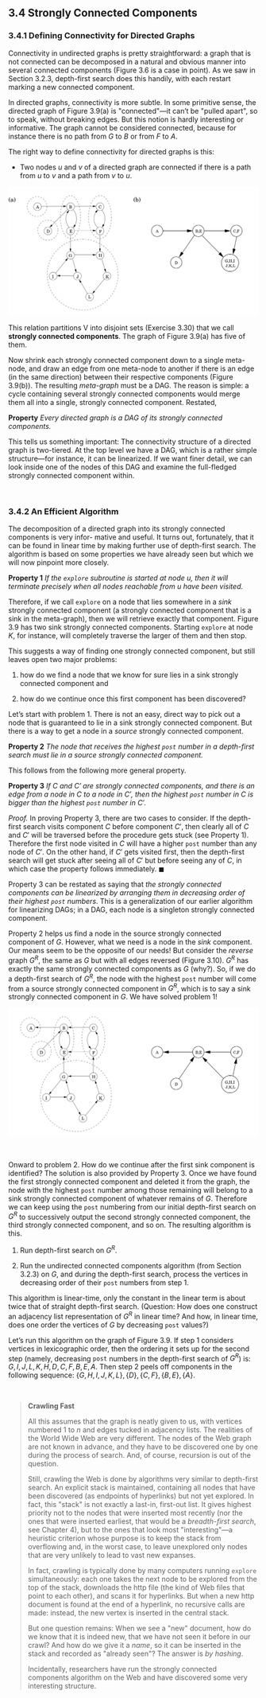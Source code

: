 ## 3.4 Strongly Connected Components

### 3.4.1 Defining Connectivity for Directed Graphs

Connectivity in undirected graphs is pretty straightforward: a graph that is not connected can be decomposed in a natural and obvious manner into several connected components (Figure 3.6 is a case in point). As we saw in Section 3.2.3, depth-first search does this handily, with each restart marking a new connected component.

In directed graphs, connectivity is more subtle. In some primitive sense, the directed graph of Figure 3.9(a) is "connected"—it can’t be "pulled apart", so to speak, without breaking edges. But this notion is hardly interesting or informative. The graph cannot be considered connected, because for instance there is no path from $G$ to $B$ or from $F$ to $A$.

The right way to define connectivity for directed graphs is this:

* Two nodes $u$ and $v$ of a directed graph are connected if there is a path from $u$ to $v$ and a path from $v$ to $u$.

![**Figure 3.9** (a) A directed graph and its strongly connected components. (b) The meta-graph.](fig-3.9-strongly-connected-components-example.png)

This relation partitions V into disjoint sets (Exercise 3.30) that we call **strongly connected components**. The graph of Figure 3.9(a) has five of them.

Now shrink each strongly connected component down to a single meta-node, and draw an edge from one meta-node to another if there is an edge (in the same direction) between their respective components (Figure 3.9(b)). The resulting *meta-graph* must be a $\text{DAG}$. The reason is simple: a cycle containing several strongly connected components would merge them all into a single, strongly connected component. Restated,

**Property** *Every directed graph is a $\text{DAG}$ of its strongly connected components.*

This tells us something important: The connectivity structure of a directed graph is two-tiered. At the top level we have a $\text{DAG}$, which is a rather simple structure—for instance, it can be linearized. If we want finer detail, we can look inside one of the nodes of this $\text{DAG}$ and examine the full-fledged strongly connected component within.

&nbsp;


### 3.4.2 An Efficient Algorithm

The decomposition of a directed graph into its strongly connected components is very infor- mative and useful. It turns out, fortunately, that it can be found in linear time by making further use of depth-first search. The algorithm is based on some properties we have already seen but which we will now pinpoint more closely.

**Property 1** *If the $\texttt{explore}$ subroutine is started at node $u$, then it will terminate precisely when all nodes reachable from $u$ have been visited.*

Therefore, if we call $\texttt{explore}$ on a node that lies somewhere in a *sink* strongly connected component (a strongly connected component that is a sink in the meta-graph), then we will retrieve exactly that component. Figure 3.9 has two sink strongly connected components. Starting $\texttt{explore}$ at node $K$, for instance, will completely traverse the larger of them and then stop.

This suggests a way of finding one strongly connected component, but still leaves open two major problems:

1. how do we find a node that we know for sure lies in a sink strongly connected component and

2. how do we continue once this first component has been discovered?

Let’s start with problem 1. There is not an easy, direct way to pick out a node that is guaranteed to lie in a sink strongly connected component. But there is a way to get a node in a *source* strongly connected component.

**Property 2** *The node that receives the highest $\texttt{post}$ number in a depth-first search must lie in a source strongly connected component.*

This follows from the following more general property.

**Property 3** *If $C$ and $C'$ are strongly connected components, and there is an edge from a node in $C$ to a node in $C'$, then the highest $\texttt{post}$ number in $C$ is bigger than the highest $\texttt{post}$ number in $C'$.*

*Proof.* In proving Property 3, there are two cases to consider. If the depth-first search visits component $C$ before component $C'$, then clearly all of $C$ and $C'$ will be traversed before the procedure gets stuck (see Property 1). Therefore the first node visited in $C$ will have a higher $\texttt{post}$ number than any node of $C'$. On the other hand, if $C'$ gets visited first, then the depth-first search will get stuck after seeing all of $C'$ but before seeing any of $C$, in which case the property follows immediately. $\blacksquare$

Property 3 can be restated as saying that *the strongly connected components can be linearized by arranging them in decreasing order of their highest $\texttt{post}$ numbers*. This is a generalization of our earlier algorithm for linearizing $\text{DAG}$s; in a $\text{DAG}$, each node is a singleton strongly connected component.

Property 2 helps us find a node in the source strongly connected component of $G$. However, what we need is a node in the *sink* component. Our means seem to be the opposite of our needs! But consider the *reverse* graph $G^R$, the same as $G$ but with all edges reversed (Figure 3.10). $G^R$ has exactly the same strongly connected components as $G$ (why?). So, if we do a depth-first search of $G^R$, the node with the highest $\texttt{post}$ number will come from a source strongly connected component in $G^R$, which is to say a sink strongly connected component in $G$. We have solved problem 1!

![**Figure 3.10** The *reverse* of the graph from Figure 3.9.](fig-3.10-graph-reversal.png)

&nbsp;

Onward to problem 2. How do we continue after the first sink component is identified? The solution is also provided by Property 3. Once we have found the first strongly connected component and deleted it from the graph, the node with the highest $\texttt{post}$ number among those remaining will belong to a sink strongly connected component of whatever remains of $G$. Therefore we can keep using the $\texttt{post}$ numbering from our initial depth-first search on $G^R$ to successively output the second strongly connected component, the third strongly connected component, and so on. The resulting algorithm is this.

1. Run depth-first search on $G^R$.

2. Run the undirected connected components algorithm (from Section 3.2.3) on $G$, and during the depth-first search, process the vertices in decreasing order of their $\texttt{post}$ numbers from step 1.

This algorithm is linear-time, only the constant in the linear term is about twice that of straight depth-first search. (Question: How does one construct an adjacency list representation of $G^R$ in linear time? And how, in linear time, does one order the vertices of $G$ by decreasing $\texttt{post}$ values?)

Let’s run this algorithm on the graph of Figure 3.9. If step 1 considers vertices in lexicographic order, then the ordering it sets up for the second step (namely, decreasing $\texttt{post}$ numbers in the depth-first search of $G^R$) is: $G, I, J, L, K, H, D, C, F, B, E, A$. Then step 2 peels off components in the following sequence: $\{G, H, I, J, K, L\}, \{D\}, \{C, F\}, \{B, E\}, \{A\}$.

&nbsp;


> **Crawling Fast**
>
> All this assumes that the graph is neatly given to us, with vertices numbered $1$ to $n$ and edges tucked in adjacency lists. The realities of the World Wide Web are very different. The nodes of the Web graph are not known in advance, and they have to be discovered one by one during the process of search. And, of course, recursion is out of the question.
>
> Still, crawling the Web is done by algorithms very similar to depth-first search. An explicit stack is maintained, containing all nodes that have been discovered (as endpoints of hyperlinks) but not yet explored. In fact, this "stack" is not exactly a last-in, first-out list. It gives highest priority not to the nodes that were inserted most recently (nor the ones that were inserted earliest, that would be a *breadth-first search*, see Chapter 4), but to the ones that look most "interesting"—a heuristic criterion whose purpose is to keep the stack from overflowing and, in the worst case, to leave unexplored only nodes that are very unlikely to lead to vast new expanses.
>
> In fact, crawling is typically done by many computers running $\texttt{explore}$ simultaneously: each one takes the next node to be explored from the top of the stack, downloads the http file (the kind of Web files that point to each other), and scans it for hyperlinks. But when a new http document is found at the end of a hyperlink, no recursive calls are made: instead, the new vertex is inserted in the central stack.
>
> But one question remains: When we see a "new" document, how do we know that it is indeed new, that we have not seen it before in our crawl? And how do we give it a *name*, so it can be inserted in the stack and recorded as "already seen"? The answer is *by hashing*.
>
> Incidentally, researchers have run the strongly connected components algorithm on the Web and have discovered some very interesting structure.
